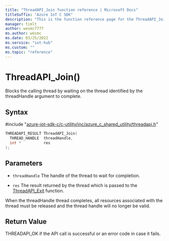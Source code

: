 ```yaml
---                             
title: "ThreadAPI_Join function reference | Microsoft Docs" 
titleSuffix: "Azure IoT C SDK"            
description: "This is the function reference page for the ThreadAPI_Join() function in the Azure IoT C SDK. This SDK is used with Azure IoT Hub and Azure IoT Hub Device Provisioning Service"            
manager: timlt                 
author: wesmc7777              
ms.author: wesmc               
ms.date: 03/25/2022                    
ms.service: "iot-hub"             
ms.custom: ""                
ms.topic: "reference"        
---                            
```


# ThreadAPI_Join()

Blocks the calling thread by waiting on the thread identified by the threadHandle argument to complete.

## Syntax

\#include "[azure-iot-sdk-c/c-utility/inc/azure_c_shared_utility/threadapi.h](../threadapi-h.md)"  
```C
THREADAPI_RESULT ThreadAPI_Join(
  THREAD_HANDLE  threadHandle,
  int *          res
);
```

## Parameters
* `threadHandle` The handle of the thread to wait for completion. 

* `res` The result returned by the thread which is passed to the [ThreadAPI_Exit](../threadapi-h/threadapi-exit.md) function.

When the threadHandle thread completes, all resources associated with the thread must be released and the thread handle will no longer be valid.

## Return Value
THREADAPI_OK if the API call is successful or an error code in case it fails.


